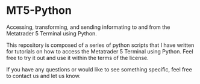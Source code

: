 # MT5-Python
Accessing, transforming, and sending informating to and from the Metatrader 5 Terminal using Python.

This repository is composed of a series of python scripts that I have written for tutorials on how to access the Metatrader 5 Terminal using Python.
Feel free to try it out and use it within the terms of the license.

If you have any questions or would like to see something specific, feel free to contact us and let us know.
